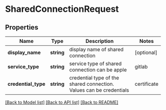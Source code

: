 # SharedConnectionRequest

## Properties
Name | Type | Description | Notes
------------ | ------------- | ------------- | -------------
**display_name** | **string** | display name of shared connection | [optional] 
**service_type** | **string** | service type of shared connection can be apple|gitlab|googleplay|jira|applecertificate | 
**credential_type** | **string** | credential type of the shared connection. Values can be credentials|certificate | [optional] [default to 'credentials']

[[Back to Model list]](../README.md#documentation-for-models) [[Back to API list]](../README.md#documentation-for-api-endpoints) [[Back to README]](../README.md)


